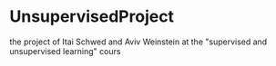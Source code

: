 # UnsupervisedProject
the project of Itai Schwed and Aviv Weinstein at the "supervised and unsupervised learning" cours

